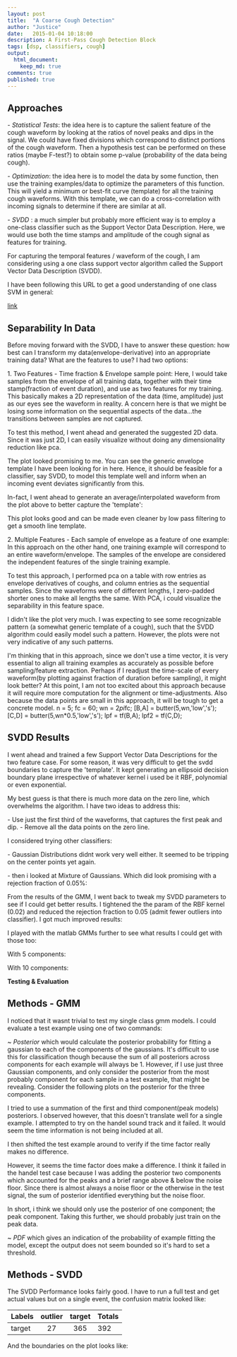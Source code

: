```yaml
---
layout: post
title:  "A Coarse Cough Detection"
author: "Justice"
date:   2015-01-04 10:18:00
description: A First-Pass Cough Detection Block
tags: [dsp, classifiers, cough]
output:
  html_document:
    keep_md: true
comments: true
published: true
---
```


## Approaches 
\- *Statistical Tests*: the idea here is to capture the salient feature of the cough waveform by looking at the ratios of novel peaks and dips in the signal. We could have fixed divisions which correspond to distinct portions of the cough waveform. Then a hypothesis test can be performed on these ratios (maybe F-test?) to obtain some p-value (probability of the data being cough).

\- *Optimization*: the idea here is to model the data by some function, then use the training examples/data to optimize the parameters of this function. This will yield a minimum or best-fit curve (template) for all the training cough waveforms. With this template, we can do a cross-correlation with incoming signals to determine if there are similar at all.

\- *SVDD* : a much simpler but probably more efficient way is to employ a one-class classifier such as the Support Vector Data Description. Here, we would use both the time stamps and amplitude of the cough signal as features for training.

For capturing the temporal features / waveform of the cough, I am considering using a one class support vector algorithm called the Support Vector Data Description (SVDD). 

I have been following this URL to get a good understanding of one class SVM in general:

[link](http://rvlasveld.github.io/blog/2013/07/12/introduction-to-one-class-support-vector-machines/)

## Separability In Data
Before moving forward with the SVDD, I have to answer these question: how best can I transform my data(envelope-derivative) into an appropriate training data? What are the features to use? I had two options:

1\. Two Features - Time fraction & Envelope sample point: Here, I would take samples from the envelope of all training data, together with their time stamp(fraction of event duration), and use as two features for my training. This basically makes a 2D representation of the data (time, amplitude) just as our eyes see the waveform in reality. A concern here is that we might be losing some information on the sequential aspects of the data...the transitions between samples are not captured. 

To test this method, I went ahead and generated the suggested 2D data. Since it was just 2D, I can easily visualize without doing any dimensionality reduction like pca. 
<en-media type="image/png" hash="fd3fe612488b1e1d3c30d30a2366e81f"/>

The plot looked promising to me. You can see the generic envelope template I have been looking for in here. Hence, it should be feasible for a classifier, say SVDD, to model this template well and inform when an incoming event deviates significantly from this.

In-fact, I went ahead to generate an average/interpolated waveform from the plot above to better capture the 'template':
<en-media type="image/png" hash="bbed7c0709549a2fc1f2780ade0a7bbb"/>

This plot looks good and can be made even cleaner by low pass filtering to get a smooth line template.

2\. Multiple Features - Each sample of envelope as a feature of one example: In this approach on the other hand, one training example will correspond to an entire waveform/envelope. The samples of the envelope are considered the independent features of the single training example.

To test this approach, I performed pca on a table with row entries as envelope derivatives of coughs, and column entries as the sequential samples. Since the waveforms were of different lengths, I zero-padded shorter ones to make all lengths the same. With PCA, i could visualize the separability in this feature space. 
<en-media type="image/png" hash="3f8c90dfe484a9649c2b61b3f0d3c950"/>

I didn't like the plot very much. I was expecting to see some recognizable pattern (a somewhat generic template of a cough), such that the SVDD algorithm could easily model such a pattern. However, the plots were not very indicative of any such patterns. 

I'm thinking that in this approach, since we don't use a time vector, it is very essential to align all training examples as accurately as possible before sampling/feature extraction. Perhaps if I readjust the time-scale of every waveform(by plotting against fraction of duration before sampling), it might look better? At this point, I am not too excited about this approach because it will require more computation for the alignment or time-adjustments. Also because the data points are small in this approach, it will be tough to get a concrete model. 
n = 5;
fc = 60;
wn = 2*pi*fc; 
[B,A] = butter(5,wn,'low','s');
[C,D] = butter(5,wn*0.5,'low','s');
lpf = tf(B,A);
lpf2 = tf(C,D);

## SVDD Results

I went ahead and trained a few Support Vector Data Descriptions for the two feature case. For some reason, it was very difficult to get the svdd boundaries to capture the 'template'. It kept generating an ellipsoid decision boundary plane irrespective of whatever kernel i used be it RBF, polynomial or even exponential.
<en-media type="image/png" hash="17e8ce33fe0ee264b0dc03edeb32ef28"/>

My best guess is that there is much more data on the zero line, which overwhelms the algorithm. I have two ideas to address this:

\- Use just the first third of the waveforms, that captures the first peak and dip.
\- Remove all the data points on the zero line.

I considered trying other classifiers:

\- Gaussian Distributions didnt work very well either. It seemed to be tripping on the center points yet again.
<en-media type="image/png" hash="dde0e0eb4c739d114c713b7c683b5ef3"/>

\- then i looked at Mixture of Gaussians. Which did look promising with a rejection fraction of 0.05%:
<en-media type="image/png" hash="51ffdc8ef17b6110d3f27e594d93e2b6"/>

From the results of the GMM, I went back to tweak my SVDD parameters to see if I could get better results. I tightened the the param of the RBF kernel (0.02) and reduced the rejection fraction to 0.05 (admit fewer outliers into classifier). I got much improved results:
<en-media type="image/png" hash="eb6695533a19faef7a39dd6b0a757187"/>
<en-media type="image/png" hash="fe69394e60f65a495bedc0c90455e250"/>

I played with the matlab GMMs further to see what results I could get with those too:

With 5 components:
<en-media type="image/png" hash="dc1835b2d1355eaed8bc7e1b3e8f6ff1"/>

With 10 components:
<en-media type="image/png" hash="46cc1ccbe6c868069b2376c811e7075e"/>

**Testing & Evaluation**

## Methods - GMM

I noticed that it wasnt trivial to test my single class gmm models. I could evaluate a test example using one of two commands:

~ *Posterior* which would calculate the posterior probability for fitting a gaussian to each of the components of the gaussians. It's difficult to use this for classification though because the sum of all posteriors across components for each example will always be 1. However, if I use just three Gaussian components, and only consider the posterior from the most probably component for each sample in a test example, that might be revealing. Consider the following plots on the posterior for the three components.
<en-media type="image/png" hash="8d0f6d757a2f91cc97b950c6daeb34c1"/>
<en-media type="image/png" hash="92e5927c4159303e45ae8ddf22b05949"/>
<en-media type="image/png" hash="a96bb84bc63257d25030b632c54cf23d"/>

I tried to use a summation of the first and third component(peak models) posteriors. I observed however, that this doesn't translate well for a single example. I attempted to try on the handel sound track and it failed. It would seem the time information is not being included at all. 
<en-media type="image/png" hash="ddbd08ce112a6e70b0dc2c27bd841609"/>

I then shifted the test example around to verify if the time factor really makes no difference. 
<en-media type="image/png" hash="6fefd7339167496494b58c9268c92468"/>

However, it seems the time factor does make a difference. I think it failed in the handel test case because I was adding the posterior two components which accounted for the peaks and a brief range above & below the noise floor. Since there is almost always a noise floor or the otherwise in the test signal, the sum of posterior identified everything but the noise floor. 

In short, i think we should only use the posterior of one component; the peak component. Taking this further, we should probably just train on the peak data. 

~ *PDF* which gives an indication of the probability of example fitting the model, except the output does not seem bounded so it's hard to set a threshold.

## Methods - SVDD

The SVDD Performance looks fairly good. I have to run a full test and get actual values but on a single event, the confusion matrix looked like:


Labels	| outlier | target | Totals
--------|:-------:|:------:|-------
target  |   27    |   365  | 392  


And the boundaries on the plot looks like: 

  

<en-media type="image/png" hash="0f2c7283efe5d0e9e1cf0c6ee39ea582"/>
